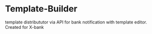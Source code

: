 # Template-Builder
template distribututor via API for bank notification with template editor. Created for X-bank
